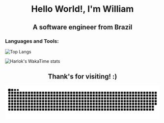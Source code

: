 <h1 align="center">Hello World!, I'm William</h1>
<h2 align="center">A software engineer from Brazil</h2>

<h3>Languages and Tools:</h3>

![Top Langs](https://github-readme-stats.vercel.app/api/top-langs/?username=wrdelmanto&size_weight=0.5&count_weight=0.5&langs_count=8&layout=compact&hide=jupyter%20notebook)

![Harlok's WakaTime stats](https://github-readme-stats.vercel.app/api/wakatime?username=@wrdelmanto&layout=compact)


<h2 align="center"><b>Thank's for visiting! :)</b></h2>

<img src="https://raw.githubusercontent.com/WRDelmanto/WRDelmanto/output/snake.svg" alt="Snake animation" />

<!--
<p align="left"> <img src="https://komarev.com/ghpvc/?username=wrdelmanto&label=Profile%20views&color=0e75b6&style=flat" alt="wrdelmanto" /> </p>

<img src="https://raw.githubusercontent.com/rahul-jha98/rahul-jha98/main/techstack.gif" alt="Computer animated gif">
-->